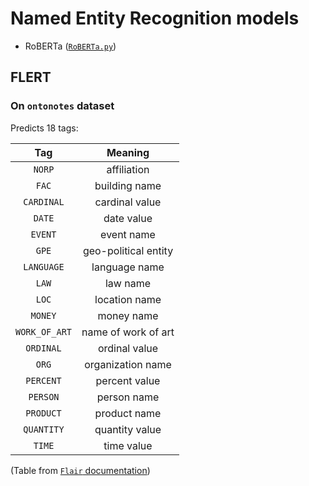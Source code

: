 # Named Entity Recognition models

- RoBERTa ([`RoBERTa.py`](unml/models/ner/RoBERTa.py))

## FLERT

### On `ontonotes` dataset

Predicts 18 tags:

|    **Tag**    |     **Meaning**      |
| :-----------: | :------------------: |
|    `NORP`     |     affiliation      |
|     `FAC`     |    building name     |
|  `CARDINAL`   |    cardinal value    |
|    `DATE`     |      date value      |
|    `EVENT`    |      event name      |
|     `GPE`     | geo-political entity |
|  `LANGUAGE`   |    language name     |
|     `LAW`     |       law name       |
|     `LOC`     |    location name     |
|    `MONEY`    |      money name      |
| `WORK_OF_ART` | name of work of art  |
|   `ORDINAL`   |    ordinal value     |
|     `ORG`     |  organization name   |
|   `PERCENT`   |    percent value     |
|   `PERSON`    |     person name      |
|   `PRODUCT`   |     product name     |
|  `QUANTITY`   |    quantity value    |
|    `TIME`     |      time value      |

(Table from [`Flair` documentation](https://huggingface.co/flair/ner-english-ontonotes-fast))
